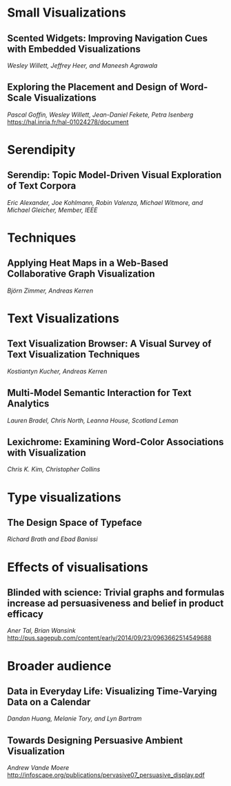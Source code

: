 # Small Visualizations
##	Scented Widgets: Improving Navigation Cues with Embedded Visualizations
*Wesley Willett, Jeffrey Heer, and Maneesh Agrawala*

##	Exploring the Placement and Design of Word-Scale Visualizations
*Pascal Goffin, Wesley Willett, Jean-Daniel Fekete, Petra Isenberg*
	https://hal.inria.fr/hal-01024278/document

# Serendipity
## Serendip: Topic Model-Driven Visual Exploration of Text Corpora
*Eric Alexander, Joe Kohlmann, Robin Valenza, Michael Witmore, and Michael Gleicher, Member, IEEE*

# Techniques
##	Applying Heat Maps in a Web-Based Collaborative Graph Visualization
*Björn Zimmer, Andreas Kerren*

# Text Visualizations
##	Text Visualization Browser: A Visual Survey of Text Visualization Techniques
*Kostiantyn Kucher, Andreas Kerren*

##	Multi-Model Semantic Interaction for Text Analytics
*Lauren Bradel, Chris North, Leanna House, Scotland Leman*

##	Lexichrome: Examining Word-Color Associations with Visualization
*Chris K. Kim, Christopher Collins*

# Type visualizations
##	The Design Space of Typeface
*Richard Brath and Ebad Banissi*

# Effects of visualisations
##	Blinded with science: Trivial graphs and formulas increase ad persuasiveness and belief in product efficacy
*Aner Tal, Brian Wansink*
	http://pus.sagepub.com/content/early/2014/09/23/0963662514549688

# Broader audience
##	Data in Everyday Life: Visualizing Time-Varying Data on a Calendar
*Dandan Huang, Melanie Tory, and Lyn Bartram*

## Towards Designing Persuasive Ambient Visualization
*Andrew Vande Moere*
	http://infoscape.org/publications/pervasive07_persuasive_display.pdf